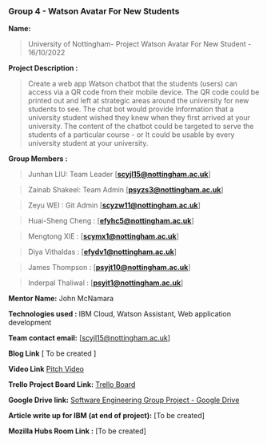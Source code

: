 ### Group 4 - Watson Avatar For New Students

**Name:** 
> University of Nottingham- Project Watson Avatar For New Student - 16/10/2022

**Project Description :**  
> Create a web app Watson chatbot that the students (users) can access via a
> QR code from their mobile device. The QR code could be printed out and left at
> strategic areas around the university for new students to see.
> The chat bot would provide Information that a university student wished they
> knew when they first arrived at your university. The content of the chatbot
> could be targeted to serve the students of a particular course - or It could be
> usable by every university student at your university.

**Group Members :**  

>Junhan LIU: Team Leader [**scyjl15@nottingham.ac.uk**]

>Zainab Shakeel: Team Admin [**psyzs3@nottingham.ac.uk**]

>Zeyu WEI : Git Admin [**scyzw11@nottingham.ac.uk**]

>Huai-Sheng Cheng : [**efyhc5@nottingham.ac.uk**]

>Mengtong XIE : [**scymx1@nottingham.ac.uk**]

>Diya Vithaldas : [**efydv1@nottingham.ac.uk**]

>James Thompson : [**psyjt10@nottingham.ac.uk**]

>Inderpal Thaliwal : [**psyit1@nottingham.ac.uk**]

**Mentor Name:** John McNamara

**Technologies used :** IBM Cloud, Watson Assistant, Web application development

**Team contact email:** [scyjl15@nottingham.ac.uk]

**Blog Link** [ To be created ]

**Video Link** [Pitch Video](https://drive.google.com/drive/folders/1vlLMvkGnK0A0L2jxt0iW5mdL5q73_DwV)

**Trello Project Board Link:** [Trello Board](https://trello.com/invite/team4watsonavatarfornewstudent/ATTI1601aacbebc909e7bdcd61ffab4d0b6c86795FFA)

**Google Drive link:**  [Software Engineering Group Project - Google Drive](https://drive.google.com/drive/folders/1CE8cvV1imyRdrKxz36twK_JLyyLzKLXQ)

**Article write up for IBM (at end of project):**  [To be created]

**Mozilla Hubs Room Link :** [To be created]
